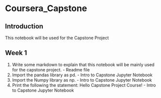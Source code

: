 # Coursera_Capstone

## Introduction

This notebook will be used for the Capstone Project

## Week 1

1. Write some markdown to explain that this notebook will be mainly used for the capstone project. - Readme file
2. Import the pandas library as pd. - Intro to Capstone Jupyter Notebook
3. Import the Numpy library as np. - Intro to Capstone Jupyter Notebook
4. Print the following the statement: Hello Capstone Project Course! - Intro to Capstone Jupyter Notebook
